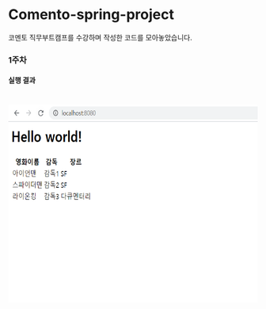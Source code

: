 # Comento-spring-project
코멘토 직무부트캠프를 수강하며 작성한 코드를 모아놓았습니다.

### 1주차

#### 실행 결과
<img src="img/1주차/결과.png" height="400px" alt="week1_result"></img><br/>
=======

